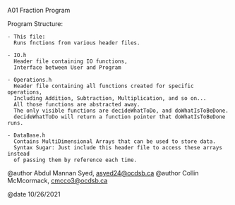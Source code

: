 

  A01 Fraction Program

  Program Structure:

    - This file:
      Runs fnctions from various header files.
    
    - IO.h
      Header file containing IO functions, 
      Interface between User and Program 

    - Operations.h
      Header file containing all functions created for specific operations,
      Including Addition, Subtraction, Multiplication, and so on...
      All those functions are abstracted away.
      The only visible functions are decideWhatToDo, and doWhatIsToBeDone.
      decideWhatToDo will return a function pointer that doWhatIsToBeDone runs.

    - DataBase.h
      Contains MultiDimensional Arrays that can be used to store data.
      Syntax Sugar: Just include this header file to access these arrays instead
      of passing them by reference each time.


  @author Abdul Mannan Syed, asyed24@ocdsb.ca
  @author Collin McMcormack, cmcco3@ocdsb.ca

  @date  10/26/2021

